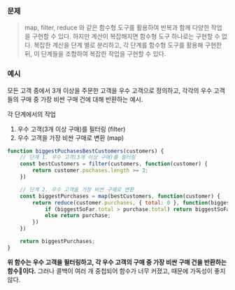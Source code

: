 ### 문제

> map, filter, reduce 와 같은 함수형 도구를 활용하여 반복과 함께 다양한 작업을 구현할 수 있다.
> 하지만 계산이 복잡해지면 함수형 도구 하나로는 구현할 수 없다.
> 복잡한 계산을 단계 별로 분리하고, 각 단계를 함수형 도구를 활용해 구현한 뒤, 이 단계들을 조합하여 복잡한 작업을 구현할 수 있다.

### 예시

모든 고객 중에서 3개 이상을 주문한 고객을 우수 고객으로 정의하고, 각각의 우수 고객들의 구매 중 가장 비싼 구매 건에 대해 반환하는 예시.

각 단계에서의 작업
1. 우수 고객(3개 이상 구매)를 필터링 (filter)
2. 우수 고객을 가장 비싼 구매로 변환 (map)

```javascript
function biggestPuchasesBestCustomers(customers) {
	// 단계 1. 우수 고객(3개 이상 구매)를 필터링
	const bestCustomers = filter(customers, function(customer) {
		return customer.puchases.length >= 3;
	})

	// 단계 2. 우수 고객을 가장 비싼 구매로 변환
	const biggestPurchases = map(bestCustomers, function(customer) {
		return reduce(customer.purchases, { total: 0 }, function(biggestSoFar, purchase) {
			if (biggestSoFar.total > purchase.total) return biggestSoFar;
			else return purchase;
		})
	})

	return biggestPurchases;
}
```

**위 함수는 우수 고객을 필터링하고, 각 우수 고객의 구매 중 가장 비싼 구매 건을 반환하는 함수이다.**
그러나 콜백이 여러 개 중첩되어 함수가 너무 커졌고, 때문에 가독성이 좋지 않다.